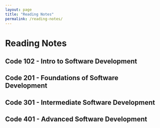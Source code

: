 ```yaml
---
layout: page
title: "Reading Notes"
permalink: /reading-notes/
---
```


# Reading Notes

## Code 102 - Intro to Software Development


## Code 201 - Foundations of Software Development


## Code 301 - Intermediate Software Development


## Code 401 - Advanced Software Development







